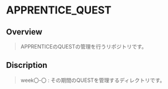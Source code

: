 # APPRENTICE_QUEST
## Overview
> APPRENTICEのQUESTの管理を行うリポジトリです。
## Discription
> week〇-〇 : その期間のQUESTを管理するディレクトリです。
